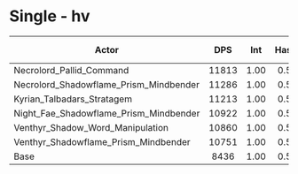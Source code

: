 # Single - hv
| Actor | DPS | Int | Haste | Crit | Mastery | Vers | DPS Weight |
|---|:---:|:---:|:---:|:---:|:---:|:---:|:---:|
|Necrolord_Pallid_Command|11813|1.00|0.56|0.58|0.60|0.54|0.20|
|Necrolord_Shadowflame_Prism_Mindbender|11286|1.00|0.59|0.59|0.68|0.56|0.21|
|Kyrian_Talbadars_Stratagem|11213|1.00|0.53|0.58|0.68|0.55|0.21|
|Night_Fae_Shadowflame_Prism_Mindbender|10922|1.00|0.59|0.62|0.70|0.55|0.22|
|Venthyr_Shadow_Word_Manipulation|10860|1.00|0.53|0.59|0.66|0.54|0.22|
|Venthyr_Shadowflame_Prism_Mindbender|10751|1.00|0.59|0.61|0.68|0.54|0.22|
|Base|8436|1.00|0.59|0.60|0.70|0.55|0.28|
